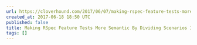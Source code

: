 ```yaml
---
url: https://cloverhound.com/2017/06/07/making-rspec-feature-tests-more-semantic-by-dividing-scenarios-into-sections/
created_at: 2017-06-18 18:50 UTC
published: false
title: Making RSpec Feature Tests More Semantic By Dividing Scenarios Into Sections
tags: []
---
```




